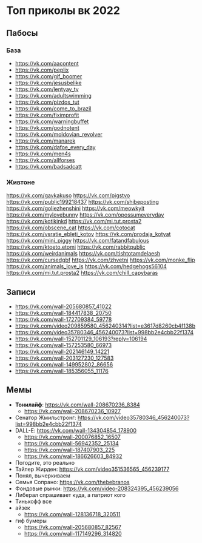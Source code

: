 # Топ приколы вк 2022

## Пабосы

### База

- https://vk.com/aacontent
- https://vk.com/peplix
- https://vk.com/gif_boomer
- https://vk.com/jesusbelike
- https://vk.com/lentyay_tv
- https://vk.com/adultswimming
- https://vk.com/pizdos_tut
- https://vk.com/come_to_brazil
- https://vk.com/fiximprofit
- https://vk.com/warningbuffet
- https://vk.com/godnotent
- https://vk.com/moldovian_revolver
- https://vk.com/manarek
- https://vk.com/dafoe_every_day
- https://vk.com/men4s
- https://vk.com/allforses
- https://vk.com/badsadcatt

### Живтоне

https://vk.com/gavkakuso
https://vk.com/pigstvo
https://vk.com/public199218437
https://vk.com/shibeposting
https://vk.com/goliezhenshini
https://vk.com/meowkyit
https://vk.com/mylovebunny
https://vk.com/opossumeveryday
https://vk.com/kotikinkd
https://vk.com/mi.tut.prosta2
https://vk.com/obscene_cat
https://vk.com/cotocat
https://vk.com/vsratie_ebleti_kotov
https://vk.com/prodaja_kotyat
https://vk.com/mini_piggy
https://vk.com/fatandfabulous
https://vk.com/ktoeto.etomi
https://vk.com/rabbitpublic
https://vk.com/weirdanimals
https://vk.com/tishtotamdelaesh
https://vk.com/cursedgbf
https://vk.com/zhvetni
https://vk.com/monke_flip
https://vk.com/animals_love_is
https://vk.com/hedgehogs56104
https://vk.com/mi.tut.prosta2
https://vk.com/chill_capybaras

## Записи

- https://vk.com/wall-205680857_41022
- https://vk.com/wall-184417838_20750
- https://vk.com/wall-172709384_59778
- https://vk.com/video209859580_456240314?list=e3617d8260cb4f138b
- https://vk.com/video35780346_456240073?list=998bb2e4cbb22f1374
- https://vk.com/wall-152701129_106193?reply=106194
- https://vk.com/wall-157253580_66973
- https://vk.com/wall-202146149_14221
- https://vk.com/wall-203127230_127583
- https://vk.com/wall-149952802_86656
- https://vk.com/wall-185356055_11176

## Мемы

- **Тонилайф**: https://vk.com/wall-208670236_8384
    - https://vk.com/wall-208670236_10927
- Сенатор Жмильстронг: https://vk.com/video35780346_456240073?list=998bb2e4cbb22f1374
- DALL-E: https://vk.com/wall-134304854_178900
    - https://vk.com/wall-200076852_16507
    - https://vk.com/wall-56942352_25134
    - https://vk.com/wall-187407903_225
    - https://vk.com/wall-186626603_84932
- Погодите, это реально
- Тайлер Жирден: https://vk.com/video351536565_456239177
- Понял, вычеркиваем
- Семья Сопрано: https://vk.com/thebebranos
- Фондовые рынки: https://vk.com/video-208324395_456239056
- Либерал спрашивает куда, а патриот кого
- Тинькофф все
- айзек
    - https://vk.com/wall-128136718_320511
- гиф бумеры
    - https://vk.com/wall-205680857_82567
    - https://vk.com/wall-117149296_314820